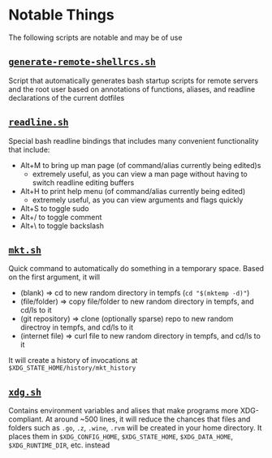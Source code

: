 # Notable Things

The following scripts are notable and may be of use

## [`generate-remote-shellrcs.sh`](../user/.config/shell/scripts/generate-remote-shellrcs.sh)

Script that automatically generates bash startup scripts
for remote servers and the root user based on annotations of functions, aliases, and readline declarations
of the current dotfiles

## [`readline.sh`](../user/.config/bash/modules/readline.sh)

Special bash readline bindings that includes many convenient functionality that include:

- Alt+M to bring up man page (of command/alias currently being edited)s
  - extremely useful, as you can view a man page without having to switch readline editing buffers
- Alt+H to print help menu (of command/alias currently being edited)
  - extremely useful, as you can view arguments and flags quickly
- Alt+S to toggle sudo
- Alt+/ to toggle comment
- Alt+\ to toggle backslash

## [`mkt.sh`](../user/.config/shell/modules/functions/mkt.sh)

Quick command to automatically do something in a temporary space. Based on the first argument, it will

- (blank) => cd to new random directory in tempfs (`cd "$(mktemp -d)"`)
- (file/folder) => copy file/folder to new random directory in tempfs, and cd/ls to it
- (git repository) => clone (optionally sparse) repo to new random directroy in tempfs, and cd/ls to it
- (internet file) => curl file to new random directory in tempfs, and cd/ls to it

It will create a history of invocations at `$XDG_STATE_HOME/history/mkt_history`

## [`xdg.sh`](../user/.config/shell/modules/xdg.sh)

Contains environment variables and alises that make programs more XDG-compliant. At around ~500 lines, it will reduce the chances that files and folders such as `.go`, `.z`, `.wine`, `.rvm` will be created in your home directory. It places them in `$XDG_CONFIG_HOME`, `$XDG_STATE_HOME`, `$XDG_DATA_HOME`, `$XDG_RUNTIME_DIR`, etc. instead
